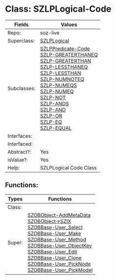 
# Class:	SZLPLogical-Code

| Fields | Values |
| --------- | --------- |
| Repo: | soz-live |
| Superclass: | [SZLPLogical](SZLPLogical.html) |
| Subclasses: | [SZLPPredicate-Code](SZLPPredicate-Code.html) <br> [SZLP-GREATERTHANEQ](SZLP-GREATERTHANEQ.html) <br> [SZLP-GREATERTHAN](SZLP-GREATERTHAN.html) <br> [SZLP-LESSTHANEQ](SZLP-LESSTHANEQ.html) <br> [SZLP-LESSTHAN](SZLP-LESSTHAN.html) <br> [SZLP-NUMNOTEQ](SZLP-NUMNOTEQ.html) <br> [SZLP-NUMEQS](SZLP-NUMEQS.html) <br> [SZLP-NUMEQ](SZLP-NUMEQ.html) <br> [SZLP-NOT](SZLP-NOT.html) <br> [SZLP-ANDS](SZLP-ANDS.html) <br> [SZLP-AND](SZLP-AND.html) <br> [SZLP-OR](SZLP-OR.html) <br> [SZLP-EQ](SZLP-EQ.html) <br> [SZLP-EQUAL](SZLP-EQUAL.html) |
| Interfaces: |  |
| Interfaced: |  |
| Abstract?: | Yes |
| isValue?: | Yes |
| Help: | SZLPLogical Code Class |


## Functions:

| Types | Functions |
| --------- | --------- |
| Class: |  |
| Super: | [SZOBObject-AddMetaData](SZOBObject.html) <br> [SZOBObject->SZIX](SZOBObject.html) <br> [SZOBBase-User_Select](SZOBBase.html) <br> [SZOBBase-User_Make](SZOBBase.html) <br> [SZOBBase-User_Method](SZOBBase.html) <br> [SZOBBase-User_ObjectKey](SZOBBase.html) <br> [SZOBBase-User_Edit](SZOBBase.html) <br> [SZOBBase-User_Clone](SZOBBase.html) <br> [SZOBBase-User_PickNode](SZOBBase.html) <br> [SZOBBase-User_PickModel](SZOBBase.html) |


